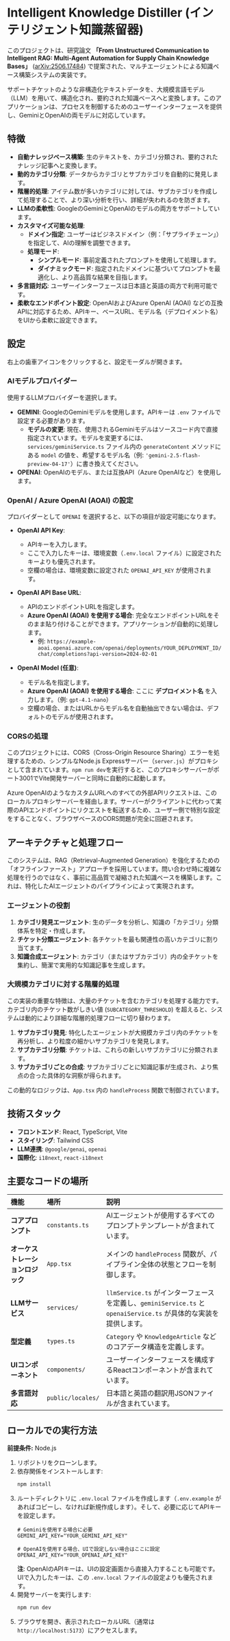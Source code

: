 # Intelligent Knowledge Distiller (インテリジェント知識蒸留器)

このプロジェクトは、研究論文 **「From Unstructured Communication to Intelligent RAG: Multi-Agent Automation for Supply Chain Knowledge Bases」** ([arXiv:2506.17484](https://arxiv.org/abs/2506.17484)) で提案された、マルチエージェントによる知識ベース構築システムの実装です。

サポートチケットのような非構造化テキストデータを、大規模言語モデル（LLM）を用いて、構造化され、要約された知識ベースへと変換します。このアプリケーションは、プロセスを制御するためのユーザーインターフェースを提供し、GeminiとOpenAIの両モデルに対応しています。

## 特徴

- **自動ナレッジベース構築**: 生のテキストを、カテゴリ分類され、要約されたナレッジ記事へと変換します。
- **動的カテゴリ分類**: データからカテゴリとサブカテゴリを自動的に発見します。
- **階層的処理**: アイテム数が多いカテゴリに対しては、サブカテゴリを作成して処理することで、より深い分析を行い、詳細が失われるのを防ぎます。
- **LLMの柔軟性**: GoogleのGeminiとOpenAIのモデルの両方をサポートしています。
- **カスタマイズ可能な処理**:
    - **ドメイン指定**: ユーザーはビジネスドメイン（例：「サプライチェーン」）を指定して、AIの理解を調整できます。
    - **処理モード**:
        - **シンプルモード**: 事前定義されたプロンプトを使用して処理します。
        - **ダイナミックモード**: 指定されたドメインに基づいてプロンプトを最適化し、より高品質な結果を目指します。
- **多言語対応**: ユーザーインターフェースは日本語と英語の両方で利用可能です。
- **柔軟なエンドポイント設定**: OpenAIおよびAzure OpenAI (AOAI) などの互換APIに対応するため、APIキー、ベースURL、モデル名（デプロイメント名）をUIから柔軟に設定できます。

## 設定

右上の歯車アイコンをクリックすると、設定モーダルが開きます。

### AIモデルプロバイダー

使用するLLMプロバイダーを選択します。

- **GEMINI**: GoogleのGeminiモデルを使用します。APIキーは `.env` ファイルで設定する必要があります。
    - **モデルの変更**:
        現在、使用されるGeminiモデルはソースコード内で直接指定されています。モデルを変更するには、`services/geminiService.ts` ファイル内の `generateContent` メソッドにある `model` の値を、希望するモデル名（例: `'gemini-2.5-flash-preview-04-17'`）に書き換えてください。
- **OPENAI**: OpenAIのモデル、または互換API（Azure OpenAIなど）を使用します。

### OpenAI / Azure OpenAI (AOAI) の設定

プロバイダーとして `OPENAI` を選択すると、以下の項目が設定可能になります。

- **OpenAI API Key**:
  - APIキーを入力します。
  - ここで入力したキーは、環境変数（`.env.local` ファイル）に設定されたキーよりも優先されます。
  - 空欄の場合は、環境変数に設定された `OPENAI_API_KEY` が使用されます。

- **OpenAI API Base URL**:
  - APIのエンドポイントURLを指定します。
  - **Azure OpenAI (AOAI) を使用する場合**: 完全なエンドポイントURLをそのまま貼り付けることができます。アプリケーションが自動的に処理します。
    - 例: `https://example-aoai.openai.azure.com/openai/deployments/YOUR_DEPLOYMENT_ID/chat/completions?api-version=2024-02-01`

- **OpenAI Model (任意)**:
  - モデル名を指定します。
  - **Azure OpenAI (AOAI) を使用する場合**: ここに **デプロイメント名** を入力します。（例: `gpt-4.1-nano`）
  - 空欄の場合、またはURLからモデル名を自動抽出できない場合は、デフォルトのモデルが使用されます。

### CORSの処理

このプロジェクトには、CORS（Cross-Origin Resource Sharing）エラーを処理するための、シンプルなNode.js Expressサーバー（`server.js`）がプロキシとして含まれています。`npm run dev`を実行すると、このプロキシサーバーがポート3001でVite開発サーバーと同時に自動的に起動します。

Azure OpenAIのようなカスタムURLへのすべての外部APIリクエストは、このローカルプロキシサーバーを経由します。サーバーがクライアントに代わって実際のAPIエンドポイントにリクエストを転送するため、ユーザー側で特別な設定をすることなく、ブラウザベースのCORS問題が完全に回避されます。

## アーキテクチャと処理フロー

このシステムは、RAG（Retrieval-Augmented Generation）を強化するための「オフラインファースト」アプローチを採用しています。問い合わせ時に複雑な処理を行うのではなく、事前に高品質で凝縮された知識ベースを構築します。これは、特化したAIエージェントのパイプラインによって実現されます。

### エージェントの役割

1.  **カテゴリ発見エージェント**: 生のデータを分析し、知識の「カテゴリ」分類体系を特定・作成します。
2.  **チケット分類エージェント**: 各チケットを最も関連性の高いカテゴリに割り当てます。
3.  **知識合成エージェント**: カテゴリ（またはサブカテゴリ）内の全チケットを集約し、簡潔で実用的な知識記事を生成します。

### 大規模カテゴリに対する階層的処理

この実装の重要な特徴は、大量のチケットを含むカテゴリを処理する能力です。カテゴリ内のチケット数がしきい値 (`SUBCATEGORY_THRESHOLD`) を超えると、システムは動的により詳細な階層的処理フローに切り替わります。

1.  **サブカテゴリ発見**: 特化したエージェントが大規模カテゴリ内のチケットを再分析し、より粒度の細かいサブカテゴリを発見します。
2.  **サブカテゴリ分類**: チケットは、これらの新しいサブカテゴリに分類されます。
3.  **サブカテゴリごとの合成**: サブカテゴリごとに知識記事が生成され、より焦点の合った具体的な洞察が得られます。

この動的なロジックは、`App.tsx` 内の `handleProcess` 関数で制御されています。

## 技術スタック

- **フロントエンド**: React, TypeScript, Vite
- **スタイリング**: Tailwind CSS
- **LLM連携**: `@google/genai`, `openai`
- **国際化**: `i18next`, `react-i18next`

## 主要なコードの場所

| 機能 | 場所 | 説明 |
| :--- | :--- | :--- |
| **コアプロンプト** | `constants.ts` | AIエージェントが使用するすべてのプロンプトテンプレートが含まれています。 |
| **オーケストレーションロジック** | `App.tsx` | メインの `handleProcess` 関数が、パイプライン全体の状態とフローを制御します。 |
| **LLMサービス** | `services/` | `llmService.ts` がインターフェースを定義し、`geminiService.ts` と `openaiService.ts` が具体的な実装を提供します。 |
| **型定義** | `types.ts` | `Category` や `KnowledgeArticle` などのコアデータ構造を定義します。 |
| **UIコンポーネント** | `components/` | ユーザーインターフェースを構成するReactコンポーネントが含まれています。 |
| **多言語対応** | `public/locales/` | 日本語と英語の翻訳用JSONファイルが含まれています。 |

## ローカルでの実行方法

**前提条件:** Node.js

1.  リポジトリをクローンします。
2.  依存関係をインストールします:
    ```bash
    npm install
    ```
3.  ルートディレクトリに `.env.local` ファイルを作成します（`.env.example` があればコピーし、なければ新規作成します）。そして、必要に応じてAPIキーを設定します。
    ```
    # Geminiを使用する場合に必要
    GEMINI_API_KEY="YOUR_GEMINI_API_KEY"

    # OpenAIを使用する場合、UIで設定しない場合はここに設定
    OPENAI_API_KEY="YOUR_OPENAI_API_KEY"
    ```
    **注**: OpenAIのAPIキーは、UIの設定画面から直接入力することも可能です。UIで入力したキーは、この `.env.local` ファイルの設定よりも優先されます。
4.  開発サーバーを実行します:
    ```bash
    npm run dev
    ```
5.  ブラウザを開き、表示されたローカルURL（通常は `http://localhost:5173`）にアクセスします。
